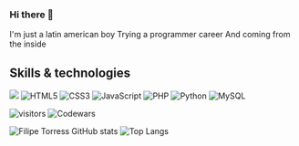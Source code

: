 ### Hi there 👋

I'm just a latin american boy
Trying a programmer career
And coming from the inside

## Skills & technologies

![](https://img.shields.io/badge/OS-Linux-informational?style=flat&logo=linux&logoColor=white&color=2bbc8a)
![HTML5](https://img.shields.io/badge/-HTML5-E34F26?style=flat&logo=html5&logoColor=white)
![CSS3](https://img.shields.io/badge/-CSS3-1572B6?style=flat&logo=css3)
![JavaScript](https://img.shields.io/badge/-JavaScript-black?style=flat&logo=javascript)
![PHP](https://img.shields.io/badge/-PHP-%23282C34?style=flat&logo=php)
![Python](https://img.shields.io/badge/-Python-yellow?style=flat&logo=python)
![MySQL](https://img.shields.io/badge/-MySQL-white?style=flat-squa&logo=mysql)

<!-- Modern visitor counter -->
![visitors](https://visitor-badge.glitch.me/badge?page_id=filipetorresbr.visitor-badge)
![Codewars](https://www.codewars.com/users/FilipeTorresBR/badges/micro)

<!-- Github stats -->
![Filipe Torress GitHub stats](https://github-readme-stats.vercel.app/api?username=filipetorresbr&show_icons=true&theme=tokyonight&hide_border=true)
![Top Langs](https://github-readme-stats.vercel.app/api/top-langs/?username=filipetorresbr&layout=compact&theme=tokyonight)